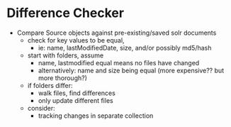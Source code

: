 # Difference Checker
- Compare Source objects against pre-existing/saved solr documents
  - check for key values to be equal, 
    - ie: name, lastModifiedDate, size, and/or possibly md5/hash
  - start with folders, assume
    - name, lastmodified equal means no files have changed
    - alternatively: name and size being equal (more expensive?? but more thorough?)
  - if folders differ: 
    - walk files, find differences
    - only update different files
  - consider:
    - tracking changes in separate collection

